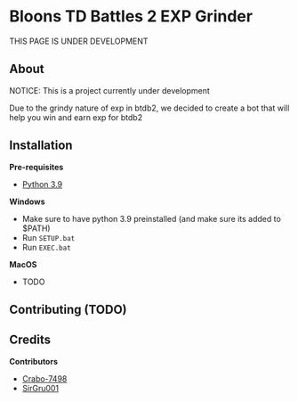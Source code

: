 Bloons TD Battles 2 EXP Grinder
===============================

THIS PAGE IS UNDER DEVELOPMENT

## About

NOTICE: This is a project currently under development<br>

Due to the grindy nature of exp in btdb2, we decided to create a bot that will help you win and earn exp for btdb2

## Installation

**Pre-requisites**
- [Python 3.9](https://www.python.org/downloads/release/python-399/)

**Windows**
- Make sure to have python 3.9 preinstalled (and make sure its added to $PATH)
- Run `SETUP.bat`
- Run `EXEC.bat`

**MacOS**
- TODO

## Contributing (TODO)

## Credits

**Contributors**
- [Crabo-7498](https://github.com/Crabo-7498)
- [SirGru001](https://github.com/SirGru001)